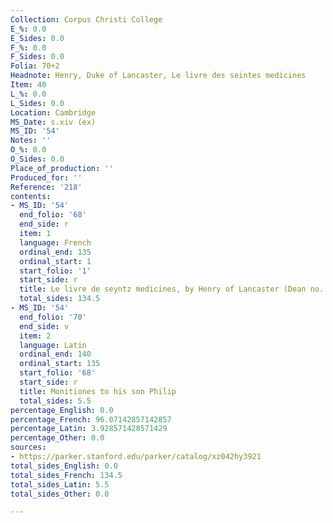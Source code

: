 ```yaml
---
Collection: Corpus Christi College
E_%: 0.0
E_Sides: 0.0
F_%: 0.0
F_Sides: 0.0
Folia: 70+2
Headnote: Henry, Duke of Lancaster, Le livre des seintes medicines
Item: 40
L_%: 0.0
L_Sides: 0.0
Location: Cambridge
MS_Date: s.xiv (ex)
MS_ID: '54'
Notes: ''
O_%: 0.0
O_Sides: 0.0
Place_of_production: ''
Produced_for: ''
Reference: '218'
contents:
- MS_ID: '54'
  end_folio: '68'
  end_side: r
  item: 1
  language: French
  ordinal_end: 135
  ordinal_start: 1
  start_folio: '1'
  start_side: r
  title: Le livre de seyntz medicines, by Henry of Lancaster (Dean no. 696)
  total_sides: 134.5
- MS_ID: '54'
  end_folio: '70'
  end_side: v
  item: 2
  language: Latin
  ordinal_end: 140
  ordinal_start: 135
  start_folio: '68'
  start_side: r
  title: Monitiones to his son Philip
  total_sides: 5.5
percentage_English: 0.0
percentage_French: 96.07142857142857
percentage_Latin: 3.928571428571429
percentage_Other: 0.0
sources:
- https://parker.stanford.edu/parker/catalog/xz042hy3921
total_sides_English: 0.0
total_sides_French: 134.5
total_sides_Latin: 5.5
total_sides_Other: 0.0

---
```

